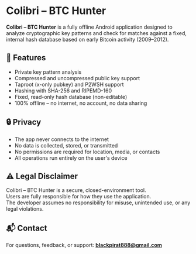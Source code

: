 # Colibri – BTC Hunter

**Colibri – BTC Hunter** is a fully offline Android application designed to analyze cryptographic key patterns and check for matches against a fixed, internal hash database based on early Bitcoin activity (2009–2012).

## 🚀 Features
- Private key pattern analysis
- Compressed and uncompressed public key support
- Taproot (x-only pubkey) and P2WSH support
- Hashing with SHA-256 and RIPEMD-160
- Fixed, read-only hash database (non-editable)
- 100% offline – no internet, no account, no data sharing

## 🔒 Privacy
- The app never connects to the internet
- No data is collected, stored, or transmitted
- No permissions are required for location, media, or contacts
- All operations run entirely on the user's device

## ⚠️ Legal Disclaimer
Colibri – BTC Hunter is a secure, closed-environment tool.  
Users are fully responsible for how they use the application.  
The developer assumes no responsibility for misuse, unintended use, or any legal violations.

## 📬 Contact
For questions, feedback, or support: **blackpirat888@gmail.com**
